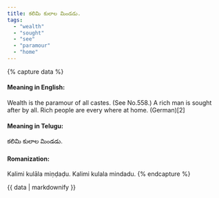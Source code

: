 ```yaml
---
title: కలిమి కులాల మిండడు.
tags:
  - "wealth"
  - "sought"
  - "see"
  - "paramour"
  - "home"
---
```


{% capture data %}
#### Meaning in English:
Wealth is the paramour of all castes.
(See No.558.)
A rich man is sought after by all.
Rich people are every where at home. (German)[2]

#### Meaning in Telugu:
కలిమి కులాల మిండడు.

#### Romanization:
Kalimi kulāla miṇḍaḍu.
Kalimi kulala mindadu.
{% endcapture %}

{{ data | markdownify }}

